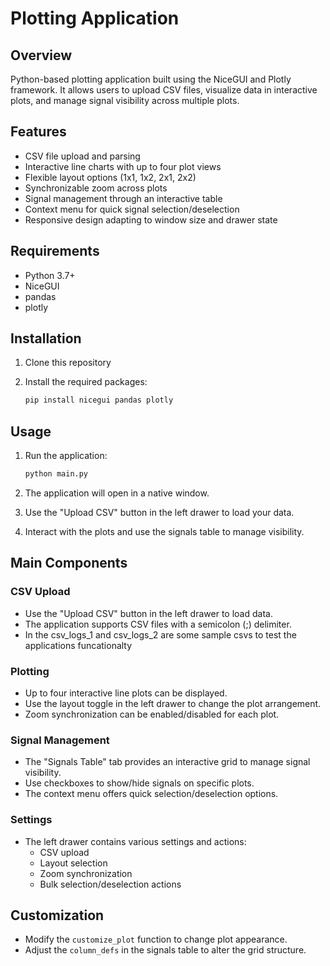 # Plotting Application

## Overview

Python-based plotting application built using the NiceGUI and Plotly framework. It allows users to upload CSV files, visualize data in interactive plots, and manage signal visibility across multiple plots.

## Features

- CSV file upload and parsing
- Interactive line charts with up to four plot views
- Flexible layout options (1x1, 1x2, 2x1, 2x2)
- Synchronizable zoom across plots
- Signal management through an interactive table
- Context menu for quick signal selection/deselection
- Responsive design adapting to window size and drawer state

## Requirements

- Python 3.7+
- NiceGUI
- pandas
- plotly

## Installation

1. Clone this repository
2. Install the required packages:

    ```bash
   pip install nicegui pandas plotly
   ```

## Usage

1. Run the application:

   ```bash
   python main.py
   ```

2. The application will open in a native window.
3. Use the "Upload CSV" button in the left drawer to load your data.
4. Interact with the plots and use the signals table to manage visibility.

## Main Components

### CSV Upload

- Use the "Upload CSV" button in the left drawer to load data.
- The application supports CSV files with a semicolon (;) delimiter.
- In the csv_logs_1 and csv_logs_2 are some sample csvs to test the applications funcationalty

### Plotting

- Up to four interactive line plots can be displayed.
- Use the layout toggle in the left drawer to change the plot arrangement.
- Zoom synchronization can be enabled/disabled for each plot.

### Signal Management

- The "Signals Table" tab provides an interactive grid to manage signal visibility.
- Use checkboxes to show/hide signals on specific plots.
- The context menu offers quick selection/deselection options.

### Settings

- The left drawer contains various settings and actions:
  - CSV upload
  - Layout selection
  - Zoom synchronization
  - Bulk selection/deselection actions

## Customization

- Modify the `customize_plot` function to change plot appearance.
- Adjust the `column_defs` in the signals table to alter the grid structure.
